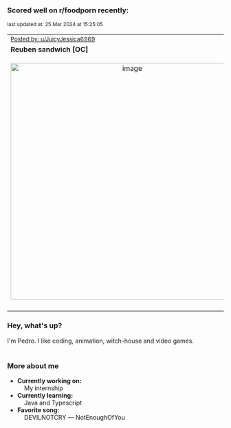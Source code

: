 ### Scored well on r/foodporn recently:

<p align="left"><sub>last updated at: 25 Mar 2024 at 15:25:05</sub></p>

|   |
| --- |
| <sub>[Posted by: u/JuicyJessica6969][source]</sub> |
| **Reuben sandwich [OC]** | 
|<p align="center"> <img alt="image" src="https://i.redd.it/hu9x0fhacxpc1.jpeg" width="550" /> </p>|
|   |

### Hey, what's up?

I'm Pedro. I like coding, animation, witch-house and video games.<br><br>

### More about me
- **Currently working on:**  
&nbsp;&nbsp;&nbsp;&nbsp;My internship
- **Currently learning:**  
&nbsp;&nbsp;&nbsp;&nbsp;Java and Typescript
- **Favorite song:**  
&nbsp;&nbsp;&nbsp;&nbsp;DEVILNOTCRY — NotEnoughOfYou<br><br>

  



  
  
  
[linkedin]: https://linkedin.com/in/pedro-h-r-gomes-8a487b14a/
[gmail]: mailto:pilique11@gmail.com
[source]: https://reddit.com/r/FoodPorn/comments/1bl5ibv/reuben_sandwich_oc/
[redditAPI]: https://www.reddit.com/dev/api/